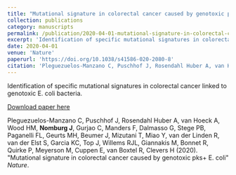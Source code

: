 ```yaml
---
title: "Mutational signature in colorectal cancer caused by genotoxic pks+ E. coli"
collection: publications
category: manuscripts
permalink: /publication/2020-04-01-mutational-signature-in-colorectal-cancer-caused-b
excerpt: 'Identification of specific mutational signatures in colorectal cancer linked to genotoxic E. coli bacteria.'
date: 2020-04-01
venue: 'Nature'
paperurl: 'https://doi.org/10.1038/s41586-020-2080-8'
citation: 'Pleguezuelos-Manzano C, Puschhof J, Rosendahl Huber A, van Hoeck A, Wood HM, <strong>Nomburg J</strong>, Gurjao C, Manders F, Dalmasso G, Stege PB, Paganelli FL, Geurts MH, Beumer J, Mizutani T, Miao Y, van der Linden R, van der Elst S, Garcia KC, Top J, Willems RJL, Giannakis M, Bonnet R, Quirke P, Meyerson M, Cuppen E, van Boxtel R, Clevers H (2020). "Mutational signature in colorectal cancer caused by genotoxic pks+ E. coli" <i>Nature</i>.'
---
```


Identification of specific mutational signatures in colorectal cancer linked to genotoxic E. coli bacteria.

<a href='https://doi.org/10.1038/s41586-020-2080-8'>Download paper here</a>

Pleguezuelos-Manzano C, Puschhof J, Rosendahl Huber A, van Hoeck A, Wood HM, <strong>Nomburg J</strong>, Gurjao C, Manders F, Dalmasso G, Stege PB, Paganelli FL, Geurts MH, Beumer J, Mizutani T, Miao Y, van der Linden R, van der Elst S, Garcia KC, Top J, Willems RJL, Giannakis M, Bonnet R, Quirke P, Meyerson M, Cuppen E, van Boxtel R, Clevers H (2020). "Mutational signature in colorectal cancer caused by genotoxic pks+ E. coli" <i>Nature</i>.
